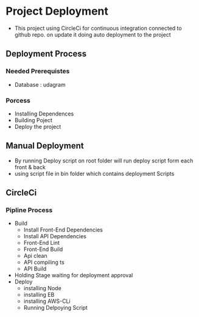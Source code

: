 # Project Deployment

- This project using CircleCi for continuous integration connected to github repo. on update it doing auto deployment to the project

## Deployment Process

### Needed Prerequistes

* Database : udagram

### Porcess

* Installing Dependences
* Building Poject
* Deploy the project

## Manual Deployment

* By running Deploy script on root folder will run deploy script form each front & back
* using script file in bin folder which contains deployment Scripts

## CircleCi

### Pipline Process

* Build
  * Install Front-End Dependencies
  * Install API Dependencies
  * Front-End Lint
  * Front-End Build
  * Api clean
  * API compiling ts
  * API Build
* Holding Stage waiting for deployment approval
* Deploy
  * installing Node
  * installing EB
  * installing AWS-CLi
  * Running Delpoying Script
